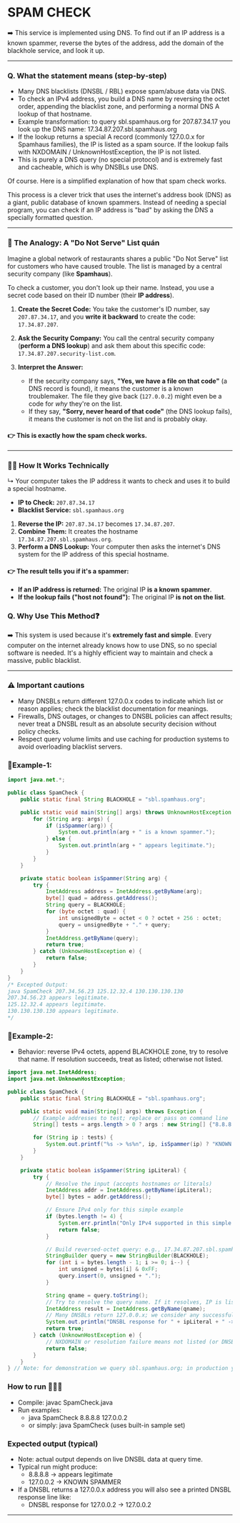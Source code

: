 # SPAM CHECK
➡️ This service is implemented using DNS. To find out if an IP address is a known spammer, reverse the bytes of the address, add the domain of the blackhole service, and look it up.

***

### Q. What the statement means (step‑by‑step)
- Many DNS blacklists (DNSBL / RBL) expose spam/abuse data via DNS.  
- To check an IPv4 address, you build a DNS name by reversing the octet order, appending the blacklist zone, and performing a normal DNS A lookup of that hostname.  
- Example transformation: to query sbl.spamhaus.org for 207.87.34.17 you look up the DNS name:
  17.34.87.207.sbl.spamhaus.org
- If the lookup returns a special A record (commonly 127.0.0.x for Spamhaus families), the IP is listed as a spam source. If the lookup fails with NXDOMAIN / UnknownHostException, the IP is not listed.  
- This is purely a DNS query (no special protocol) and is extremely fast and cacheable, which is why DNSBLs use DNS.


Of course. Here is a simplified explanation of how that spam check works.

This process is a clever trick that uses the internet's address book (DNS) as a giant, public database of known spammers. Instead of needing a special program, you can check if an IP address is "bad" by asking the DNS a specially formatted question.

***

### 💭 The Analogy: A "Do Not Serve" List  quán

Imagine a global network of restaurants shares a public "Do Not Serve" list for customers who have caused trouble. The list is managed by a central security company (like **Spamhaus**).

To check a customer, you don't look up their name. Instead, you use a secret code based on their ID number (their **IP address**).

1.  **Create the Secret Code:** You take the customer's ID number, say `207.87.34.17`, and you **write it backward** to create the code: `17.34.87.207`.

2.  **Ask the Security Company:** You call the central security company (**perform a DNS lookup**) and ask them about this specific code: `17.34.87.207.security-list.com`.

3.  **Interpret the Answer:**
    * If the security company says, **"Yes, we have a file on that code"** (a DNS record is found), it means the customer is a known troublemaker. The file they give back (`127.0.0.2`) might even be a code for *why* they're on the list.
    * If they say, **"Sorry, never heard of that code"** (the DNS lookup fails), it means the customer is not on the list and is probably okay.

#### 👉 This is exactly how the spam check works.

***

### 🤷‍♀️ How It Works Technically
↳ Your computer takes the IP address it wants to check and uses it to build a special hostname.

* **IP to Check:** `207.87.34.17`
* **Blacklist Service:** `sbl.spamhaus.org`

1.  **Reverse the IP:** `207.87.34.17` becomes `17.34.87.207`.
2.  **Combine Them:** It creates the hostname `17.34.87.207.sbl.spamhaus.org`.
3.  **Perform a DNS Lookup:** Your computer then asks the internet's DNS system for the IP address of this special hostname.

#### 👉 The result tells you if it's a spammer:

* **If an IP address is returned:** The original IP **is a known spammer**.
* **If the lookup fails ("host not found"):** The original IP **is not on the list**.

### Q. Why Use This Method❓
➡️ This system is used because it's **extremely fast and simple**. Every computer on the internet already knows how to use DNS, so no special software is needed. It's a highly efficient way to maintain and check a massive, public blacklist.

----

### ⚠️ Important cautions
- Many DNSBLs return different 127.0.0.x codes to indicate which list or reason applies; check the blacklist documentation for meanings.  
- Firewalls, DNS outages, or changes to DNSBL policies can affect results; never treat a DNSBL result as an absolute security decision without policy checks.  
- Respect query volume limits and use caching for production systems to avoid overloading blacklist servers.

### 📌Example-1: 

```java
import java.net.*;

public class SpamCheck {
    public static final String BLACKHOLE = "sbl.spamhaus.org";

    public static void main(String[] args) throws UnknownHostException {
        for (String arg: args) {
            if (isSpammer(arg)) {
                System.out.println(arg + " is a known spammer.");
            } else {
                System.out.println(arg + " appears legitimate.");
            }
        }
    }

    private static boolean isSpammer(String arg) {
        try {
            InetAddress address = InetAddress.getByName(arg);
            byte[] quad = address.getAddress();
            String query = BLACKHOLE;
            for (byte octet : quad) {
                int unsignedByte = octet < 0 ? octet + 256 : octet;
                query = unsignedByte + "." + query;
            }
            InetAddress.getByName(query);
            return true;
        } catch (UnknownHostException e) {
            return false;
        }
    }
}
/* Excepted Output:
java SpamCheck 207.34.56.23 125.12.32.4 130.130.130.130
207.34.56.23 appears legitimate.
125.12.32.4 appears legitimate.
130.130.130.130 appears legitimate.
*/
```

### 📌Example-2: 
- Behavior: reverse IPv4 octets, append BLACKHOLE zone, try to resolve that name. If resolution succeeds, treat as listed; otherwise not listed.
```java
import java.net.InetAddress;
import java.net.UnknownHostException;

public class SpamCheck {
    public static final String BLACKHOLE = "sbl.spamhaus.org";

    public static void main(String[] args) throws Exception {
        // Example addresses to test; replace or pass on command line
        String[] tests = args.length > 0 ? args : new String[] {"8.8.8.8", "127.0.0.2"};

        for (String ip : tests) {
            System.out.printf("%s -> %s%n", ip, isSpammer(ip) ? "KNOWN SPAMMER" : "appears legitimate");
        }
    }

    private static boolean isSpammer(String ipLiteral) {
        try {
            // Resolve the input (accepts hostnames or literals)
            InetAddress addr = InetAddress.getByName(ipLiteral);
            byte[] bytes = addr.getAddress();

            // Ensure IPv4 only for this simple example
            if (bytes.length != 4) {
                System.err.println("Only IPv4 supported in this simple demo: " + ipLiteral);
                return false;
            }

            // Build reversed-octet query: e.g., 17.34.87.207.sbl.spamhaus.org
            StringBuilder query = new StringBuilder(BLACKHOLE);
            for (int i = bytes.length - 1; i >= 0; i--) {
                int unsigned = bytes[i] & 0xFF;
                query.insert(0, unsigned + ".");
            }

            String qname = query.toString();
            // Try to resolve the query name. If it resolves, IP is listed.
            InetAddress result = InetAddress.getByName(qname);
            // Many DNSBLs return 127.0.0.x; we consider any successful resolution as listed
            System.out.println("DNSBL response for " + ipLiteral + " -> " + result.getHostAddress());
            return true;
        } catch (UnknownHostException e) {
            // NXDOMAIN or resolution failure means not listed (or DNSBL unreachable)
            return false;
        }
    }
} // Note: for demonstration we query sbl.spamhaus.org; in production you may prefer zen.spamhaus.org or another provider per their policy.
```

### How to run 🏃‍♂️‍➡️
- Compile: javac SpamCheck.java  
- Run examples:
  - java SpamCheck 8.8.8.8 127.0.0.2
  - or simply: java SpamCheck (uses built-in sample set)

### Expected output (typical)
- Note: actual output depends on live DNSBL data at query time.
- Typical run might produce:
  - 8.8.8.8 -> appears legitimate
  - 127.0.0.2 -> KNOWN SPAMMER
- If a DNSBL returns a 127.0.0.x address you will also see a printed DNSBL response line like:
  - DNSBL response for 127.0.0.2 -> 127.0.0.2

***